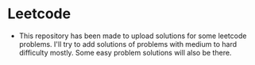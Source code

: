 # Leetcode
- This repository has been made to upload solutions for some leetcode problems. I'll try to add solutions of problems with medium to hard difficulty mostly. Some easy problem solutions will also be there.
